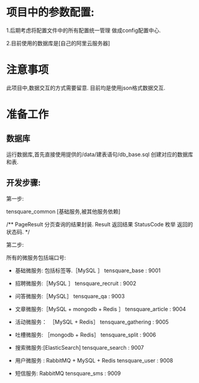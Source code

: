 # 项目中的参数配置:

1.后期考虑将配置文件中的所有配置统一管理 
做成config配置中心.

2.目前使用的数据库是[自己的阿里云服务器] 

# 注意事项

此项目中,数据交互的方式需要留意. 
目前均是使用json格式数据交互.


# 准备工作

## 数据库
运行数据库,首先直接使用提供的/data/建表语句/db_base.sql 创建对应的数据库和表.

## 开发步骤:

第一步:

tensquare_common [基础服务,被其他服务依赖]

/**
    PageResult 分页查询的结果封装.
    Result  返回结果
    StatusCode 枚举 返回的状态码.
*/

第二步:

所有的微服务包括端口号:

* 基础微服务: 包括标签等.［MySQL ］
tensquare_base : 9001   

* 招聘微服务:［MySQL ］
tensquare_recruit : 9002

* 问答微服务:［MySQL］
tensquare_qa : 9003

* 文章微服务:［MySQL + mongodb + Redis ］
tensquare_article : 9004

* 活动微服务：　［MySQL + Redis］
tensquare_gathering : 9005

* 吐槽微服务: ［mongodb + Redis］
tensquare_split : 9006

* 搜索微服务:[ElasticSearch]
tensquare_search : 9007

* 用户微服务 : RabbitMQ + MySQL  + Redis
tensquare_user : 9008

* 短信服务: RabbitMQ
tensquare_sms : 9009




 
 
